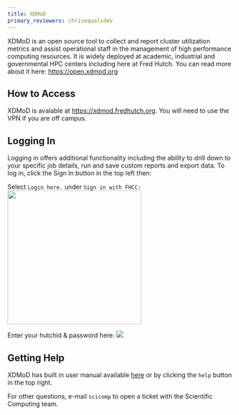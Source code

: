 ```yaml
---
title: XDMoD
primary_reviewers: chrisequalsdev
---
```


XDMoD is an open source tool to collect and report cluster utilization metrics and assist operational staff in the management of high performance computing resources. It is widely deployed at academic, industrial and governmental HPC centers including here at Fred Hutch. You can read more about it here: https://open.xdmod.org

## How to Access

XDMoD is avalable at https://xdmod.fredhutch.org. You will need to use the VPN if you are off campus. 

## Logging In

Logging in offers additional functionality including the ability to drill down to your specific job details, run and save custom reports and export data.  To log in, click the Sign In button in the top left then:

Select `Login here.` under `Sign in with FHCC:`
<img src="../assets/xdmod_login_1.png" width="300">

Enter your hutchid & password here:
<img src="../assets/xdmod_login_2.png">

## Getting Help

XDMoD has built in user manual available [here](https://xdmod.fredhutch.org/user_manual/index.php) or by clicking the `help` button in the top right. 

For other questions, e-mail `scicomp` to open a ticket with the Scientific Computing team.